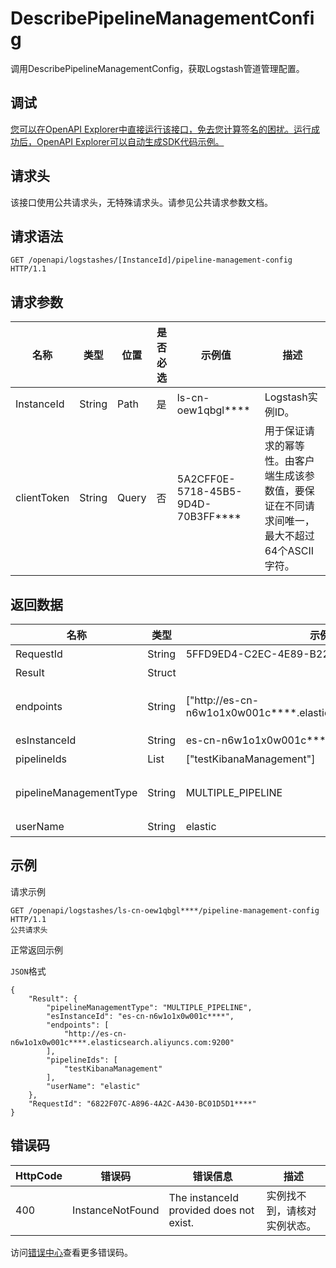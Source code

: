 # DescribePipelineManagementConfig

调用DescribePipelineManagementConfig，获取Logstash管道管理配置。

## 调试

[您可以在OpenAPI Explorer中直接运行该接口，免去您计算签名的困扰。运行成功后，OpenAPI Explorer可以自动生成SDK代码示例。](https://api.aliyun.com/#product=elasticsearch&api=DescribePipelineManagementConfig&type=ROA&version=2017-06-13)

## 请求头

该接口使用公共请求头，无特殊请求头。请参见公共请求参数文档。

## 请求语法

```
GET /openapi/logstashes/[InstanceId]/pipeline-management-config HTTP/1.1
```

## 请求参数

|名称|类型|位置|是否必选|示例值|描述|
|--|--|--|----|---|--|
|InstanceId|String|Path|是|ls-cn-oew1qbgl\*\*\*\*|Logstash实例ID。 |
|clientToken|String|Query|否|5A2CFF0E-5718-45B5-9D4D-70B3FF\*\*\*\*|用于保证请求的幂等性。由客户端生成该参数值，要保证在不同请求间唯一，最大不超过64个ASCII字符。 |

## 返回数据

|名称|类型|示例值|描述|
|--|--|---|--|
|RequestId|String|5FFD9ED4-C2EC-4E89-B22B-1ACB6FE1D\*\*\*|请求ID。 |
|Result|Struct| |返回结果。 |
|endpoints|String|\["http://es-cn-n6w1o1x0w001c\*\*\*\*.elasticsearch.aliyuncs.com:9200"\]|Elasticsearch实例的访问地址列表，格式为：`域名:端口号`。 |
|esInstanceId|String|es-cn-n6w1o1x0w001c\*\*\*\*|Elasticsearch实例ID。 |
|pipelineIds|List|\["testKibanaManagement"\]|管道名称列表。 |
|pipelineManagementType|String|MULTIPLE\_PIPELINE|管道管理方式。支持Kibana和MULTIPLE\_PIPELINE。 |
|userName|String|elastic|访问实例的用户名。 |

## 示例

请求示例

```
GET /openapi/logstashes/ls-cn-oew1qbgl****/pipeline-management-config HTTP/1.1
公共请求头
```

正常返回示例

`JSON`格式

```
{
	"Result": {
		"pipelineManagementType": "MULTIPLE_PIPELINE",
		"esInstanceId": "es-cn-n6w1o1x0w001c****",
		"endpoints": [
			"http://es-cn-n6w1o1x0w001c****.elasticsearch.aliyuncs.com:9200"
		],
		"pipelineIds": [
			"testKibanaManagement"
		],
		"userName": "elastic"
	},
	"RequestId": "6822F07C-A896-4A2C-A430-BC01D5D1****"
}
```

## 错误码

|HttpCode|错误码|错误信息|描述|
|--------|---|----|--|
|400|InstanceNotFound|The instanceId provided does not exist.|实例找不到，请核对实例状态。|

访问[错误中心](https://error-center.alibabacloud.com/status/product/elasticsearch)查看更多错误码。

